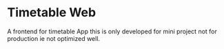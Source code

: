 # Timetable Web

A frontend for timetable App this is only developed for mini project not for production ie not optimized well.